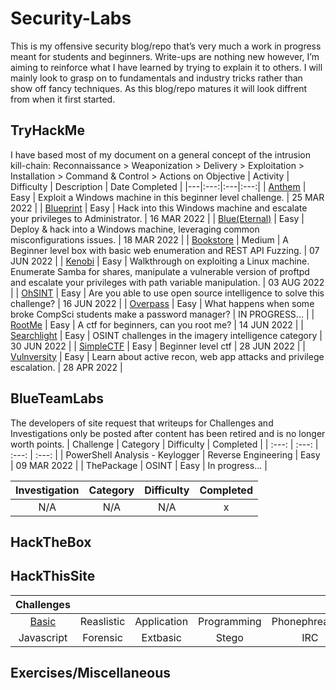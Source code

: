 # Security-Labs
This is my offensive security blog/repo that’s very much a work in progress meant for students and beginners. Write-ups are nothing new however, I’m aiming to reinforce what I have learned by trying to explain it to others. I will mainly look to grasp on to fundamentals and industry tricks rather than show off fancy techniques. As this blog/repo matures it will look diffrent from when it first started.

## TryHackMe
I have based most of my document on a general concept of the intrusion kill-chain:
Reconnaissance > Weaponization > Delivery > Exploitation > Installation > Command & Control > Actions on Objective
| Activity | Difficulty | Description | Date Completed |
|---|:---:|:---|:---:|
| [Anthem](https://github.com/dozmert/Security-Labs/blob/main/TryHackMe/Anthem/readme.md) | Easy | Exploit a Windows machine in this beginner level challenge. | 25 MAR 2022 |
| [Blueprint](https://github.com/dozmert/Security-Labs/blob/main/TryHackMe/Blueprint/readme.md) | Easy | Hack into this Windows machine and escalate your privileges to Administrator. | 16 MAR 2022 |
| [Blue(Eternal)](https://github.com/dozmert/Security-Labs/tree/main/TryHackMe/Blue(Eternal)#readme) | Easy | Deploy & hack into a Windows machine, leveraging common misconfigurations issues. | 18 MAR 2022 |
| [Bookstore](https://github.com/dozmert/Security-Labs/tree/main/TryHackMe/Bookstore#readme) | Medium | A Beginner level box with basic web enumeration and REST API Fuzzing. | 07 JUN 2022 |
| [Kenobi](https://github.com/dozmert/Security-Labs/tree/main/TryHackMe/Kenobi#readme) | Easy | Walkthrough on exploiting a Linux machine. Enumerate Samba for shares, manipulate a vulnerable version of proftpd and escalate your privileges with path variable manipulation. | 03 AUG 2022 |
| [OhSINT](https://github.com/dozmert/Security-Labs/tree/main/TryHackMe/OhSINT#readme) | Easy | Are you able to use open source intelligence to solve this challenge? | 16 JUN 2022 | 
| [Overpass](https://github.com/dozmert/Security-Labs/tree/main/TryHackMe/Overpass#readme) | Easy | What happens when some broke CompSci students make a password manager? | IN PROGRESS... | 
| [RootMe](https://github.com/dozmert/Security-Labs/tree/main/TryHackMe/RootMe#readme) | Easy | A ctf for beginners, can you root me? | 14 JUN 2022 | 
| [Searchlight](https://github.com/dozmert/Security-Labs/blob/main/TryHackMe/Searchlight/readme.md) | Easy | OSINT challenges in the imagery intelligence category | 30 JUN 2022 | 
| [SimpleCTF](https://github.com/dozmert/Security-Labs/blob/main/TryHackMe/SimpleCTF/readme.md) | Easy | Beginner level ctf | 28 JUN 2022 | 
| [Vulnversity](https://github.com/dozmert/Security-Labs/blob/main/TryHackMe/Vunversity/readme.md) | Easy | Learn about active recon, web app attacks and privilege escalation. | 28 APR 2022 |

## BlueTeamLabs
The developers of site request that writeups for Challenges and Investigations only be posted after content has been retired and is no longer worth points.
| Challenge | Category | Difficulty | Completed |
| :---: | :---: | :---: | :---: |
| PowerShell Analysis - Keylogger | Reverse Engineering | Easy | 09 MAR 2022 |
| ThePackage | OSINT | Easy | In progress... |

| Investigation | Category | Difficulty | Completed |
| :---: | :---: | :---: | :---: |
| N/A | N/A | N/A | x |

## HackTheBox

## HackThisSite
| Challenges |  |  |  |  |
| :---: | :---: | :---: | :---: | :---: |
| [Basic](https://github.com/dozmert/Security-Labs/blob/main/HackThisSite/Basic/readme.md) | Reaslistic | Application | Programming | Phonephreaking |
| Javascript | Forensic | Extbasic | Stego | IRC |

## Exercises/Miscellaneous
